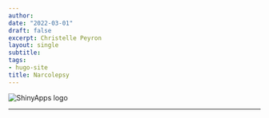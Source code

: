 ```yaml
---
author:
date: "2022-03-01"
draft: false
excerpt: Christelle Peyron
layout: single
subtitle: 
tags:
- hugo-site
title: Narcolepsy
--- 
```

 
![ShinyApps logo](narco_feature.png)

---